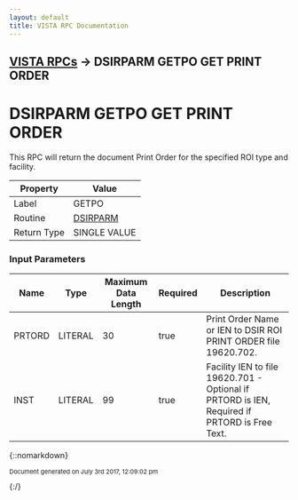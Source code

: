 ```yaml
---
layout: default
title: VISTA RPC Documentation
---
```


## [VISTA RPCs](TableOfContents) &#8594; DSIRPARM GETPO GET PRINT ORDER
# DSIRPARM GETPO GET PRINT ORDER

This RPC will return the document Print Order for the specified ROI type and facility.

Property | Value
--- | ---
Label | GETPO
Routine | [DSIRPARM](http://code.osehra.org/dox/Routine_DSIRPARM_source.html)
Return Type | SINGLE VALUE


### Input Parameters

Name | Type | Maximum Data Length | Required | Description
--- | --- | --- | --- | ---
PRTORD | LITERAL | 30 | true | Print Order Name or IEN to DSIR ROI PRINT ORDER file 19620.702.
INST | LITERAL | 99 | true | Facility IEN to file 19620.701 - Optional if PRTORD is IEN, Required if PRTORD is Free Text.



{::nomarkdown} <br/><p style="font-size: 11px">Document generated on July 3rd 2017, 12:09:02 pm</p>{:/}